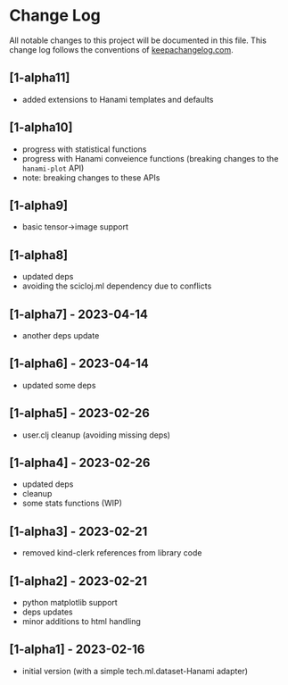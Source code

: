 # Change Log
All notable changes to this project will be documented in this file. This change log follows the conventions of [keepachangelog.com](http://keepachangelog.com/).

## [1-alpha11]
- added extensions to Hanami templates and defaults

## [1-alpha10]
- progress with statistical functions
- progress with Hanami conveience functions (breaking changes to the `hanami-plot` API)
- note: breaking changes to these APIs

## [1-alpha9]
- basic tensor->image support

## [1-alpha8]
- updated deps
- avoiding the scicloj.ml dependency due to conflicts

## [1-alpha7] - 2023-04-14
- another deps update

## [1-alpha6] - 2023-04-14
- updated some deps

## [1-alpha5] - 2023-02-26
- user.clj cleanup (avoiding missing deps)

## [1-alpha4] - 2023-02-26
- updated deps
- cleanup
- some stats functions (WIP)

## [1-alpha3] - 2023-02-21
- removed kind-clerk references from library code

## [1-alpha2] - 2023-02-21
- python matplotlib support
- deps updates
- minor additions to html handling

## [1-alpha1] - 2023-02-16
- initial version (with a simple tech.ml.dataset-Hanami adapter)

